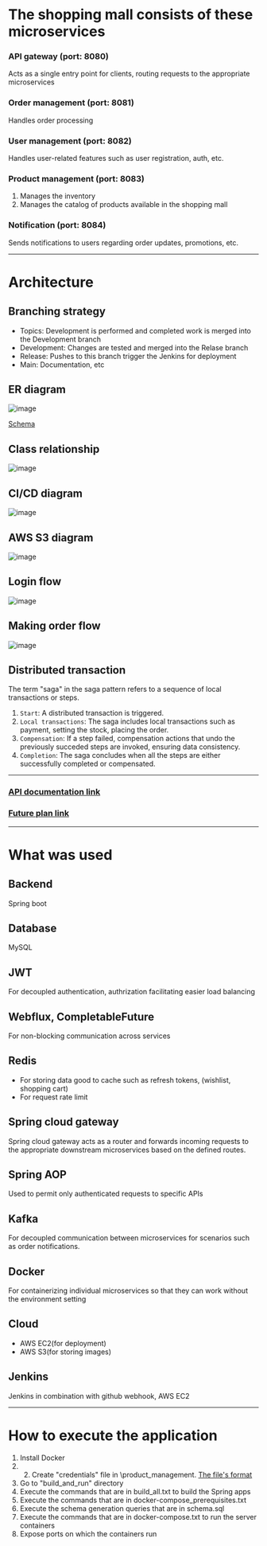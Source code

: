# The shopping mall consists of these microservices
### API gateway (port: 8080)
Acts as a single entry point for clients, routing requests to the appropriate microservices 

### Order management (port: 8081)
Handles order processing

### User management (port: 8082)
Handles user-related features such as user registration, auth, etc.

### Product management (port: 8083)
1. Manages the inventory
2. Manages the catalog of products available in the shopping mall

### Notification (port: 8084)
Sends notifications to users regarding order updates, promotions, etc.

---
# Architecture
## Branching strategy
- Topics: Development is performed and completed work is merged into the Development branch
- Development: Changes are tested and merged into the Relase branch
- Release: Pushes to this branch trigger the Jenkins for deployment
- Main: Documentation, etc

## ER diagram
![image](https://github.com/vacu9708/Shopping-mall/assets/67142421/51fd3bb9-5adb-4986-a3fb-a7f2529e3126)

[Schema](https://github.com/vacu9708/Shopping-mall/blob/main/DB/schema.sql)

## Class relationship
![image](https://github.com/vacu9708/Shopping-mall/assets/67142421/0e09cf8d-0b5a-4090-82b9-c7f6747b9474)

## CI/CD diagram
![image](https://github.com/vacu9708/Shopping-mall/assets/67142421/86c8824c-7680-458f-8e43-0ab68f6d4651)

## AWS S3 diagram
![image](https://github.com/vacu9708/Shopping-mall/assets/67142421/61eb5213-2f03-4012-958e-04a462c07658)

## Login flow
![image](https://github.com/vacu9708/Shopping-mall/assets/67142421/6e313aa6-a655-4715-ab4f-137df80ab32f)

## Making order flow
![image](https://github.com/vacu9708/Shopping-mall/assets/67142421/6634f67a-84a7-4adb-9e08-2adf6640c65d)

## Distributed transaction
The term "saga" in the saga pattern refers to a sequence of local transactions or steps.
1. `Start`: A distributed transaction is triggered.
2. `Local transactions`: The saga includes local transactions such as payment, setting the stock, placing the order.
3. `Compensation`: If a step failed, compensation actions that undo the previously succeded steps are invoked, ensuring data consistency.
4. `Completion`: The saga concludes when all the steps are either successfully completed or compensated.

---
### [API documentation link](https://youngsiks-organization.gitbook.io/shopping_mall/)
### [Future plan link](https://github.com/vacu9708/Shopping-mall/blob/main/Future%20plan.md)

---
# What was used
## Backend
Spring boot

## Database
MySQL

## JWT
For decoupled authentication, authrization facilitating easier load balancing

## Webflux, CompletableFuture
For non-blocking communication across services

## Redis
- For storing data good to cache such as refresh tokens, (wishlist, shopping cart)
- For request rate limit

## Spring cloud gateway
Spring cloud gateway acts as a router and forwards incoming requests to the appropriate downstream microservices based on the defined routes.

## Spring AOP
Used to permit only authenticated requests to specific APIs

## Kafka
For decoupled communication between microservices for scenarios such as order notifications.

## Docker
For containerizing individual microservices so that they can work without the environment setting

## Cloud
- AWS EC2(for deployment)
- AWS S3(for storing images)

## Jenkins
Jenkins in combination with github webhook, AWS EC2

---

# How to execute the application
1. Install Docker
2. 2. Create "credentials" file in \product_management. [The file's format](https://github.com/vacu9708/Tools-etc/blob/main/AWS/AWS%20credentials.md)
3. Go to "build_and_run" directory
4. Execute the commands that are in build_all.txt to build the Spring apps
5. Execute the commands that are in docker-compose_prerequisites.txt
6. Execute the schema generation queries that are in schema.sql
7. Execute the commands that are in docker-compose.txt to run the server containers
8. Expose ports on which the containers run
